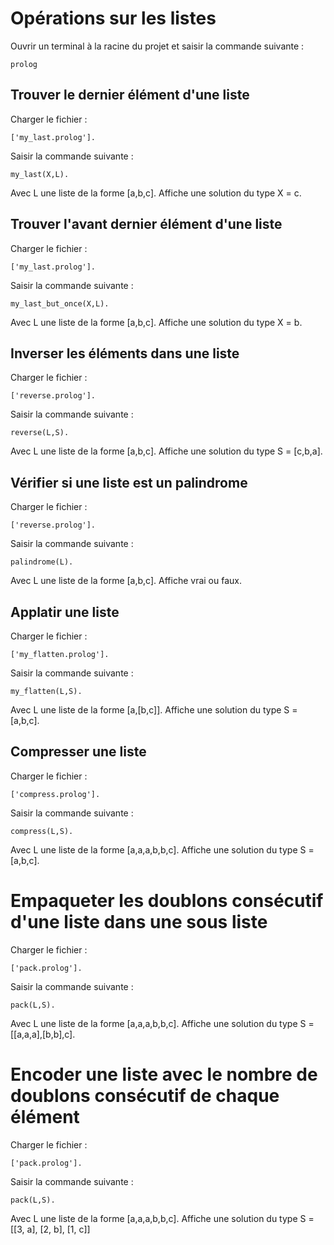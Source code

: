 # Opérations sur les listes

Ouvrir un terminal à la racine du projet et saisir la commande suivante :
```
prolog
```

## Trouver le dernier élément d'une liste

Charger le fichier :
```
['my_last.prolog'].
```
Saisir la commande suivante :
```
my_last(X,L).
```
Avec L une liste de la forme [a,b,c]. Affiche une solution du type X = c.

## Trouver l'avant dernier élément d'une liste

Charger le fichier :
```
['my_last.prolog'].
```
Saisir la commande suivante :
```
my_last_but_once(X,L).
```
Avec L une liste de la forme [a,b,c]. Affiche une solution du type X = b.

## Inverser les éléments dans une liste

Charger le fichier :
```
['reverse.prolog'].
```
Saisir la commande suivante :
```
reverse(L,S).
```
Avec L une liste de la forme [a,b,c]. Affiche une solution du type S = [c,b,a].

## Vérifier si une liste est un palindrome

Charger le fichier :
```
['reverse.prolog'].
```
Saisir la commande suivante :
```
palindrome(L).
```
Avec L une liste de la forme [a,b,c]. Affiche vrai ou faux.

## Applatir une liste

Charger le fichier :
```
['my_flatten.prolog'].
```
Saisir la commande suivante :
```
my_flatten(L,S).
```
Avec L une liste de la forme [a,[b,c]]. Affiche une solution du type S = [a,b,c].

## Compresser une liste

Charger le fichier :
```
['compress.prolog'].
```
Saisir la commande suivante :
```
compress(L,S).
```
Avec L une liste de la forme [a,a,a,b,b,c]. Affiche une solution du type S = [a,b,c].

# Empaqueter les doublons consécutif d'une liste dans une sous liste
Charger le fichier :
```
['pack.prolog'].
```
Saisir la commande suivante :
```
pack(L,S).
```
Avec L une liste de la forme [a,a,a,b,b,c]. Affiche une solution du type S = [[a,a,a],[b,b],c].

# Encoder une liste avec le nombre de doublons consécutif de chaque élément
Charger le fichier :
```
['pack.prolog'].
```
Saisir la commande suivante :
```
pack(L,S).
```
Avec L une liste de la forme [a,a,a,b,b,c]. Affiche une solution du type S = [[3, a], [2, b], [1, c]]